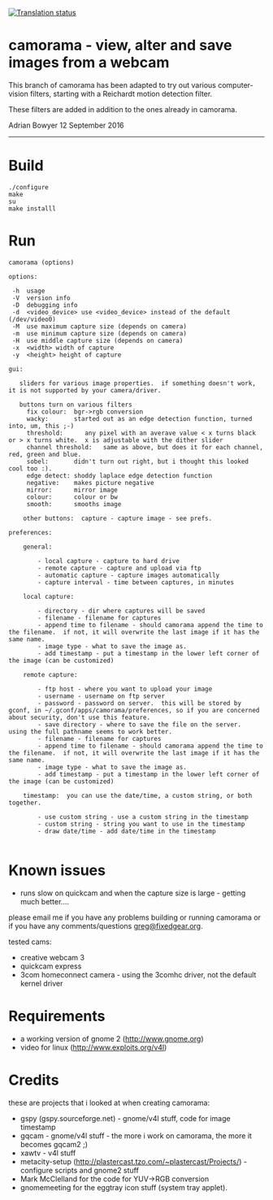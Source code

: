 
[![Translation status](https://translate.fedoraproject.org/widgets/camorama/-/svg-badge.svg)](https://translate.fedoraproject.org/engage/camorama/)

# camorama - view, alter and save images from a webcam

This branch of camorama has been adapted to try out various computer-vision
filters, starting with a Reichardt motion detection filter.

These filters are added in addition to the ones already in camorama.

Adrian Bowyer
12 September 2016

----------------------------


# Build

```
./configure
make
su
make installl
```

# Run

```
camorama (options)

options:

 -h  usage
 -V  version info
 -D  debugging info
 -d  <video_device> use <video_device> instead of the default (/dev/video0)
 -M  use maximum capture size (depends on camera)
 -m  use minimum capture size (depends on camera)
 -H  use middle capture size (depends on camera)
 -x  <width> width of capture
 -y  <height> height of capture

gui:
   
   sliders for various image properties.  if something doesn't work, it is not supported by your camera/driver.

   buttons turn on various filters
     fix colour:  bgr->rgb conversion
     wacky:       started out as an edge detection function, turned into, um, this ;-)
     threshold:      any pixel with an averave value < x turns black or > x turns white.  x is adjustable with the dither slider
     channel threshold:   same as above, but does it for each channel, red, green and blue.
     sobel:       didn't turn out right, but i thought this looked cool too :).
     edge detect: shoddy laplace edge detection function
     negative:    makes picture negative
     mirror:      mirror image
     colour:      colour or bw
     smooth:      smooths image

    other buttons:  capture - capture image - see prefs. 

preferences:

	general:
	
		- local capture - capture to hard drive
		- remote capture - capture and upload via ftp
		- automatic capture - capture images automatically
		- capture interval - time between captures, in minutes
		
	local capture:
	
		- directory - dir where captures will be saved
		- filename - filename for captures
		- append time to filename - should camorama append the time to the filename.  if not, it will overwrite the last image if it has the same name.
		- image type - what to save the image as.
		- add timestamp - put a timestamp in the lower left corner of the image (can be customized)
		
	remote capture:
	
		- ftp host - where you want to upload your image
		- username - username on ftp server
		- password - password on server.  this will be stored by gconf, in ~/.gconf/apps/camorama/preferences, so if you are concerned about security, don't use this feature.
		- save directory - where to save the file on the server.  using the full pathname seems to work better.
		- filename - filename for captures
		- append time to filename - should camorama append the time to the filename.  if not, it will overwrite the last image if it has the same name.
		- image type - what to save the image as.
		- add timestamp - put a timestamp in the lower left corner of the image (can be customized)
		
	timestamp:  you can use the date/time, a custom string, or both together.
		
		- use custom string - use a custom string in the timestamp
		- custom string - string you want to use in the timestamp
		- draw date/time - add date/time in the timestamp
		
```		


# Known issues

- runs slow on quickcam and when the capture size is large - getting much better....

please email me if you have any problems building or running camorama or if you have any comments/questions <greg@fixedgear.org>.

tested cams:

- creative webcam 3
- quickcam express
- 3com homeconnect camera - using the 3comhc driver, not the default kernel driver

# Requirements

- a working version of gnome 2 (http://www.gnome.org)
- video for linux (http://www.exploits.org/v4l)

# Credits

these are projects that i looked at when creating camorama:

- gspy (gspy.sourceforge.net) - gnome/v4l stuff, code for image timestamp
- gqcam  - gnome/v4l stuff  -  the more i work on camorama, the more it becomes gqcam2 ;)
- xawtv - v4l stuff
- metacity-setup (http://plastercast.tzo.com/~plastercast/Projects/) - configure scripts and gnome2 stuff
- Mark McClelland for the code for YUV->RGB conversion
- gnomemeeting for the eggtray icon stuff (system tray applet). 
